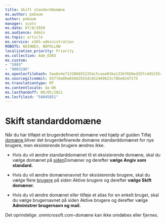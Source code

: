 ```yaml
---
title: Skift standarddomæne
ms.author: pebaum
author: pebaum
manager: scotv
ms.date: 07/8/2020
ms.audience: Admin
ms.topic: article
ms.service: o365-administration
ROBOTS: NOINDEX, NOFOLLOW
localization_priority: Priority
ms.collection: Adm_O365
ms.custom:
- "5993"
- "9003196"
ms.openlocfilehash: 5ae6e4e7133868552254c5caae01ba133bf6b9ed357c4452354bbac9525a7f44
ms.sourcegitcommit: b5f7da89a650d2915dc652449623c78be6247175
ms.translationtype: MT
ms.contentlocale: da-DK
ms.lasthandoff: 08/05/2021
ms.locfileid: "54045851"
---
```

# <a name="change-default-domain"></a>Skift standarddomæne

Når du har tilføjet et brugerdefineret domæne ved hjælp af guiden Tilføj [domæne,](https://admin.microsoft.com/Adminportal#/Domains/Wizard)bliver det brugerdefinerede domæne standarddomænet for nye brugere, men eksisterende brugere ændres ikke.

- Hvis du vil ændre standarddomænet til et eksisterende domæne, skal du vælge domænet på [siden](https://admin.microsoft.com/Adminportal/Home#/Domains)Domæner og derefter **vælge Angiv som standard.**

- Hvis du vil ændre domænenavnet for eksisterende brugere, skal du vælge flere [brugere](https://admin.microsoft.com/Adminportal/Home#/users) på siden Aktive brugere og derefter **vælge Skift domæner.**

- Hvis du vil ændre domænet eller tilføje [](https://admin.microsoft.com/Adminportal/Home#/users) et alias for en enkelt bruger, skal du vælge brugernavnet på siden Aktive brugere og derefter vælge **Administrer brugernavn og mail.**

Det oprindelige .onmicrosoft.com-domæne kan ikke omdøbes eller fjernes.